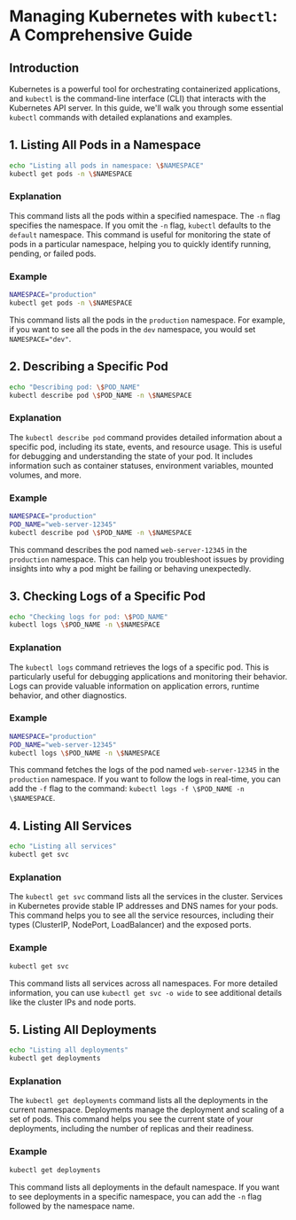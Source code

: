 
# Managing Kubernetes with `kubectl`: A Comprehensive Guide

## Introduction

Kubernetes is a powerful tool for orchestrating containerized applications, and `kubectl` is the command-line interface (CLI) that interacts with the Kubernetes API server. In this guide, we'll walk you through some essential `kubectl` commands with detailed explanations and examples.

## 1. Listing All Pods in a Namespace

```bash
echo "Listing all pods in namespace: \$NAMESPACE"
kubectl get pods -n \$NAMESPACE
```

### Explanation
This command lists all the pods within a specified namespace. The `-n` flag specifies the namespace. If you omit the `-n` flag, `kubectl` defaults to the `default` namespace. This command is useful for monitoring the state of pods in a particular namespace, helping you to quickly identify running, pending, or failed pods.

### Example
```bash
NAMESPACE="production"
kubectl get pods -n \$NAMESPACE
```
This command lists all the pods in the `production` namespace. For example, if you want to see all the pods in the `dev` namespace, you would set `NAMESPACE="dev"`.

## 2. Describing a Specific Pod

```bash
echo "Describing pod: \$POD_NAME"
kubectl describe pod \$POD_NAME -n \$NAMESPACE
```

### Explanation
The `kubectl describe pod` command provides detailed information about a specific pod, including its state, events, and resource usage. This is useful for debugging and understanding the state of your pod. It includes information such as container statuses, environment variables, mounted volumes, and more.

### Example
```bash
NAMESPACE="production"
POD_NAME="web-server-12345"
kubectl describe pod \$POD_NAME -n \$NAMESPACE
```
This command describes the pod named `web-server-12345` in the `production` namespace. This can help you troubleshoot issues by providing insights into why a pod might be failing or behaving unexpectedly.

## 3. Checking Logs of a Specific Pod

```bash
echo "Checking logs for pod: \$POD_NAME"
kubectl logs \$POD_NAME -n \$NAMESPACE
```

### Explanation
The `kubectl logs` command retrieves the logs of a specific pod. This is particularly useful for debugging applications and monitoring their behavior. Logs can provide valuable information on application errors, runtime behavior, and other diagnostics.

### Example
```bash
NAMESPACE="production"
POD_NAME="web-server-12345"
kubectl logs \$POD_NAME -n \$NAMESPACE
```
This command fetches the logs of the pod named `web-server-12345` in the `production` namespace. If you want to follow the logs in real-time, you can add the `-f` flag to the command: `kubectl logs -f \$POD_NAME -n \$NAMESPACE`.

## 4. Listing All Services

```bash
echo "Listing all services"
kubectl get svc
```

### Explanation
The `kubectl get svc` command lists all the services in the cluster. Services in Kubernetes provide stable IP addresses and DNS names for your pods. This command helps you to see all the service resources, including their types (ClusterIP, NodePort, LoadBalancer) and the exposed ports.

### Example
```bash
kubectl get svc
```
This command lists all services across all namespaces. For more detailed information, you can use `kubectl get svc -o wide` to see additional details like the cluster IPs and node ports.

## 5. Listing All Deployments

```bash
echo "Listing all deployments"
kubectl get deployments
```

### Explanation
The `kubectl get deployments` command lists all the deployments in the current namespace. Deployments manage the deployment and scaling of a set of pods. This command helps you see the current state of your deployments, including the number of replicas and their readiness.

### Example
```bash
kubectl get deployments
```
This command lists all deployments in the default namespace. If you want to see deployments in a specific namespace, you can add the `-n` flag followed by the namespace name.
